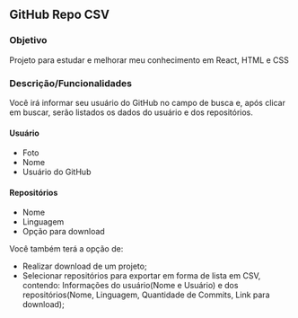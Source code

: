 ## GitHub Repo CSV

### Objetivo
Projeto para estudar e melhorar meu conhecimento em React, HTML e CSS

### Descrição/Funcionalidades
Você irá informar seu usuário do GitHub no campo de busca e, após clicar em buscar, serão listados os dados do usuário e dos repositórios.

#### Usuário
- Foto
- Nome
- Usuário do GitHub

#### Repositórios
- Nome
- Linguagem
- Opção para download

Você também terá a opção de:
- Realizar download de um projeto;
- Selecionar repositórios para exportar em forma de lista em CSV, contendo: Informações do usuário(Nome e Usuário) e 
dos repositórios(Nome, Linguagem, Quantidade de Commits, Link para download);
